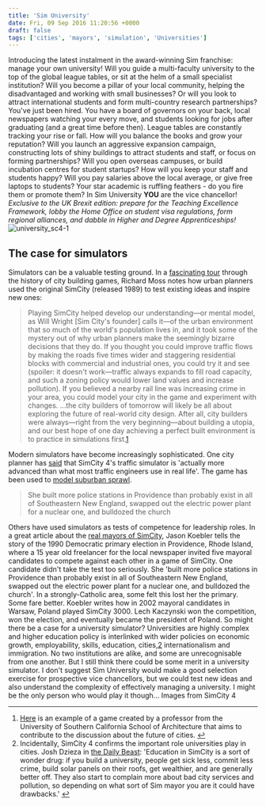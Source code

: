```yaml
---
title: 'Sim University'
date: Fri, 09 Sep 2016 11:20:56 +0000
draft: false
tags: ['cities', 'mayors', 'simulation', 'Universities']
---
```


Introducing the latest instalment in the award-winning Sim franchise: manage your own university! Will you guide a multi-faculty university to the top of the global league tables, or sit at the helm of a small specialist institution? Will you become a pillar of your local community, helping the disadvantaged and working with small businesses? Or will you look to attract international students and form multi-country research partnerships? You've just been hired. You have a board of governors on your back, local newspapers watching your every move, and students looking for jobs after graduating (and a great time before then). League tables are constantly tracking your rise or fall. How will you balance the books and grow your reputation? Will you launch an aggressive expansion campaign, constructing lots of shiny buildings to attract students and staff, or focus on forming partnerships? Will you open overseas campuses, or build incubation centres for student startups? How will you keep your staff and students happy? Will you pay salaries above the local average, or give free laptops to students? Your star academic is ruffling feathers - do you fire them or promote them? In Sim University **YOU** are the vice chancellor! _Exclusive to the UK Brexit edition: prepare for the Teaching Excellence Framework, lobby the Home Office on student visa regulations, form regional alliances, and dabble in Higher and Degree Apprenticeships!_ ![university_sc4-1](https://ransomjc.files.wordpress.com/2016/09/university_sc4-1.jpg)

The case for simulators
-----------------------

Simulators can be a valuable testing ground. In a [fascinating tour](http://arstechnica.com/gaming/2015/10/from-simcity-to-well-simcity-the-history-of-city-building-games/) through the history of city building games, Richard Moss notes how urban planners used the original SimCity (released 1989) to test existing ideas and inspire new ones:

> Playing SimCity helped develop our understanding—or mental model, as Will Wright \[Sim City's founder\] calls it—of the urban environment that so much of the world's population lives in, and it took some of the mystery out of why urban planners make the seemingly bizarre decisions that they do. If you thought you could improve traffic flows by making the roads five times wider and staggering residential blocks with commercial and industrial ones, you could try it and see (spoiler: it doesn't work—traffic always expands to fill road capacity, and such a zoning policy would lower land values and increase pollution). If you believed a nearby rail line was increasing crime in your area, you could model your city in the game and experiment with changes. ...the city builders of tomorrow will likely be all about exploring the future of real-world city design. After all, city builders were always—right from the very beginning—about building a utopia, and our best hope of one day achieving a perfect built environment is to practice in simulations first.[1](#fn-495-1)

Modern simulators have become increasingly sophisticated. One city planner has [said](http://www.thedailybeast.com/articles/2013/02/26/simcity-is-smarter-than-you-even-if-you-re-an-urban-planner.html) that SimCity 4's traffic simulator is 'actually more advanced than what most traffic engineers use in real life'. The game has been used to [model suburban sprawl](http://www.tested.com/tech/gaming/453186-simcity-vs-suburban-sprawl/).

> She built more police stations in Providence than probably exist in all of Southeastern New England, swapped out the electric power plant for a nuclear one, and bulldozed the church

Others have used simulators as tests of competence for leadership roles. In a great article about the [real mayors of SimCity](http://motherboard.vice.com/read/the-real-mayors-of-simcity), Jason Koebler tells the story of the 1990 Democratic primary election in Providence, Rhode Island, where a 15 year old freelancer for the local newspaper invited five mayoral candidates to compete against each other in a game of SimCity. One candidate didn't take the test too seriously. She 'built more police stations in Providence than probably exist in all of Southeastern New England, swapped out the electric power plant for a nuclear one, and bulldozed the church'. In a strongly-Catholic area, some felt this lost her the primary. Some fare better. Koebler writes how in 2002 mayoral candidates in Warsaw, Poland played SimCity 3000. Lech Kaczynski won the competition, won the election, and eventually became the president of Poland. So might there be a case for a university simulator? Universities are highly complex and higher education policy is interlinked with wider policies on economic growth, employability, skills, education, cities,[2](#fn-495-2) internationalism and immigration. No two institutions are alike, and some are unrecognisable from one another. But I still think there could be some merit in a university simulator. I don't suggest Sim University would make a good selection exercise for prospective vice chancellors, but we could test new ideas and also understand the complexity of effectively managing a university. I might be the only person who would play it though... Images from SimCity 4

* * *

1.  [Here](http://motherboard.vice.com/read/how-neighborhood-simulator-blockhood-turns-a-city-into-an-organism) is an example of a game created by a professor from the University of Southern California School of Architecture that aims to contribute to the discussion about the future of cities. [↩](#fnref-495-1)
2.  Incidentally, SimCity 4 confirms the important role universities play in cities. Josh Dzieza in [the Daily Beast](http://www.thedailybeast.com/articles/2013/02/26/simcity-is-smarter-than-you-even-if-you-re-an-urban-planner.html): 'Education in SimCity is a sort of wonder drug: if you build a university, people get sick less, commit less crime, build solar panels on their roofs, get wealthier, and are generally better off. They also start to complain more about bad city services and pollution, so depending on what sort of Sim mayor you are it could have drawbacks.' [↩](#fnref-495-2)